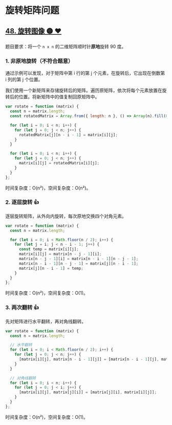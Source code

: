 # 旋转矩阵问题

## [48. 旋转图像 🟡 ❤](https://leetcode.cn/problems/rotate-image/description/)

题目要求：将一个 `n x n` 的二维矩阵顺时针**原地**旋转 90 度。

### 1. 非原地旋转（不符合题意）

通过示例可以发现，对于矩阵中第 i 行的第 j 个元素，在旋转后，它出现在倒数第 i 列的第 j 个位置。

我们使用一个新矩阵来存储旋转后的矩阵。遍历原矩阵，依次将每个元素放置在旋转后的位置。将新矩阵中的值复制回原矩阵中。

``` js
var rotate = function (matrix) {
  const n = matrix.length;
  const rotatedMatrix = Array.from({ length: n }, () => Array(n).fill(0));

  for (let i = 0; i < n; i++) {
    for (let j = 0; j < n; j++) {
      rotatedMatrix[j][n - i - 1] = matrix[i][j];
    }
  }

  for (let i = 0; i < n; i++) {
    for (let j = 0; j < n; j++) {
      matrix[i][j] = rotatedMatrix[i][j];
    }
  }
};
```

时间复杂度：O(n²)，空间复杂度：O(n²)。

### 2. 逐层旋转 👍

逐层旋转矩阵，从外向内旋转，每次原地交换四个对角元素。

``` js
var rotate = function (matrix) {
  const n = matrix.length;

  for (let i = 0; i < Math.floor(n / 2); i++) {
    for (let j = i; j < n - i - 1; j++) {
      const temp = matrix[i][j];
      matrix[i][j] = matrix[n - j - 1][i];
      matrix[n - j - 1][i] = matrix[n - i - 1][n - j - 1];
      matrix[n - i - 1][n - j - 1] = matrix[j][n - i - 1];
      matrix[j][n - i - 1] = temp;
    }
  }
};
```

时间复杂度：O(n²)，空间复杂度：O(1)。

### 3. 两次翻转 👍

先对矩阵进行水平翻转，再对角线翻转。

``` js
var rotate = function (matrix) {
  const n = matrix.length;

  // 水平翻转
  for (let i = 0; i < Math.floor(n / 2); i++) {
    for (let j = 0; j < n; j++) {
      [matrix[i][j], matrix[n - i - 1][j]] = [matrix[n - i - 1][j], matrix[i][j]];
    }
  }

  // 对角线翻转
  for (let i = 0; i < n; i++) {
    for (let j = 0; j < i; j++) {
      [matrix[i][j], matrix[j][i]] = [matrix[j][i], matrix[i][j]];
    }
  }
};
```

时间复杂度：O(n²)，空间复杂度：O(1)。
